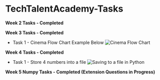 # TechTalentAcademy-Tasks

**Week 2 Tasks - Completed**

**Week 3 Tasks - Completed**

* Task 1 - Cinema Flow Chart Example Below
![Cinema Flow Chart](https://user-images.githubusercontent.com/76181662/151241666-0bad8b50-71b5-4234-bb63-1fae519c868e.jpeg)

**Week 4 Tasks - Completed**

* Task 1 - Store 4 numbers into a file
![Saving to a file in Python](https://user-images.githubusercontent.com/76181662/152237733-00e8ed75-0dc1-4fec-8c50-e173cb9f28e2.jpg)

**Week 5 Numpy Tasks - Completed (Extension Questions in Progress)**

